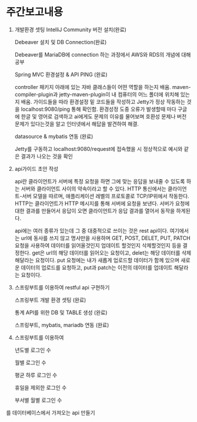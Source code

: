 # 주간보고내용

1. 개발환경 셋팅
   IntelliJ Community 버전 설치(완료)

   Debeaver 설치 및 DB Connection(완료)

   Debeaver를 MariaDB에 connection 하는 과정에서 AWS와 RDS의 개념에 대해 공부

   Spring MVC 환경설정 & API PING (완료)

   controller 패키지 아래에 있는 자바 클래스들이 어떤 역할을 하는지 배움.
   maven-compiler-plugin과 jetty-maven-plugin이 내 컴퓨터의 어느 폴더에 위치해 있는지 배움.
   가이드들을 따라 환경설정 밑 코드들을 작성하고 Jetty가 정상 작동하는 것을 localhost:9080/ping 통해 확인함.
   환경성정 도중 오류가 발생할때 마다 구글에 한글 및 영어로 검색하고 ai에게도 문제의 이유를 물어보며 호환성 문제나 버전 문제가 
   있다는것을 알고 인터넷에서 해답을 발견하여 해결.

   datasource & mybatis 연동 (완료)

   Jetty를 구동하고 localhost:9080/request에 접속했을 시 정상적으로 예시와 같은 결과가 나오는 것을 확인

2. api가이드 초안 작성

   
   api란 클라이언트가 서버에 특정 요청을 하면 그에 맞는 응답을 보내줄 수 있도록 하는 서버와 클라이언트 사이의 약속이라고 할 수 있다.
   HTTP 통신에서는 클라이언트-서버 모델을 따르며, 애플리케이션 레벨의 프로토콜로 TCP/IP위에서 작동한다. HTTP는 클라이언트가 HTTP 메시지를 통해 서버에 요청을 보낸다.
   서버가 요청에 대한 결과를 만들어서 응답이 오면 클라이언트가 응답 결과를 열어서 동작을 하게된다.
   
   api에는 여러 종류가 있는데 그 중 대중적으로 쓰이는 것은 rest api이다.
   여기에서는 url에 동사를 쓰지 않고 명사만을 사용하며 GET, POST, DELET, PUT, PATCH 요청을 사용하여 데이터를 읽어올것인지 업데이트 할것인지 삭제할것인지 등을 결정한다.
   get은 url의 해당 데이터를 읽어오는 요청이고, delet는 해당 데이터를 삭제해달라는 요청이다.
   put 요청에는 내가 새롭게 업로드할 데이터가 함께 있으며 새로운 데이터의 업로드를 요청하고, put과 patch는 이전의 데이터를 업데이트 해달라는 요청이다.

3. 스프링부트를 이용하여 restful api 구현하기

   스프링부트 개발 환경 셋팅 (완료)

   통계 API를 위한 DB 및 TABLE 생성 (완료)

   스프링부트, mybatis, mariadb 연동 (완료)

4. 스프링부트를 이용하여

   년도별 로그인 수

   월별 로그인 수
   
   평균 하루 로그인 수
   
   휴일을 제외한 로그인 수
   
   부서별 월별 로그인 수
   
를 데이터베이스에서 가져오는 api 만들기

   
